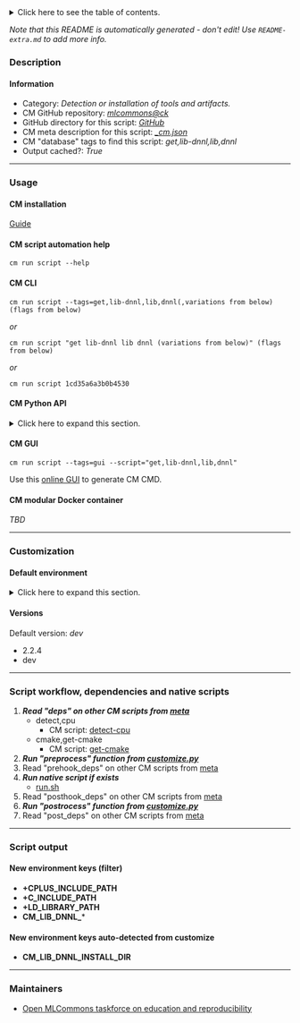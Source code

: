 <details>
<summary>Click here to see the table of contents.</summary>

* [Description](#description)
* [Information](#information)
* [Usage](#usage)
  * [ CM installation](#cm-installation)
  * [ CM script automation help](#cm-script-automation-help)
  * [ CM CLI](#cm-cli)
  * [ CM Python API](#cm-python-api)
  * [ CM GUI](#cm-gui)
  * [ CM modular Docker container](#cm-modular-docker-container)
* [Customization](#customization)
  * [ Default environment](#default-environment)
* [Versions](#versions)
* [Script workflow, dependencies and native scripts](#script-workflow-dependencies-and-native-scripts)
* [Script output](#script-output)
* [New environment keys (filter)](#new-environment-keys-(filter))
* [New environment keys auto-detected from customize](#new-environment-keys-auto-detected-from-customize)
* [Maintainers](#maintainers)

</details>

*Note that this README is automatically generated - don't edit! Use `README-extra.md` to add more info.*

### Description

#### Information

* Category: *Detection or installation of tools and artifacts.*
* CM GitHub repository: *[mlcommons@ck](https://github.com/mlcommons/ck/tree/master/cm-mlops)*
* GitHub directory for this script: *[GitHub](https://github.com/mlcommons/ck/tree/master/cm-mlops/script/prototype-lib-dnnl)*
* CM meta description for this script: *[_cm.json](_cm.json)*
* CM "database" tags to find this script: *get,lib-dnnl,lib,dnnl*
* Output cached?: *True*
___
### Usage

#### CM installation

[Guide](https://github.com/mlcommons/ck/blob/master/docs/installation.md)

#### CM script automation help

```cm run script --help```

#### CM CLI

`cm run script --tags=get,lib-dnnl,lib,dnnl(,variations from below) (flags from below)`

*or*

`cm run script "get lib-dnnl lib dnnl (variations from below)" (flags from below)`

*or*

`cm run script 1cd35a6a3b0b4530`

#### CM Python API

<details>
<summary>Click here to expand this section.</summary>

```python

import cmind

r = cmind.access({'action':'run'
                  'automation':'script',
                  'tags':'get,lib-dnnl,lib,dnnl'
                  'out':'con',
                  ...
                  (other input keys for this script)
                  ...
                 })

if r['return']>0:
    print (r['error'])

```

</details>


#### CM GUI

```cm run script --tags=gui --script="get,lib-dnnl,lib,dnnl"```

Use this [online GUI](https://cKnowledge.org/cm-gui/?tags=get,lib-dnnl,lib,dnnl) to generate CM CMD.

#### CM modular Docker container

*TBD*

___
### Customization

#### Default environment

<details>
<summary>Click here to expand this section.</summary>

These keys can be updated via --env.KEY=VALUE or "env" dictionary in @input.json or using script flags.


</details>

#### Versions
Default version: *dev*

* 2.2.4
* dev
___
### Script workflow, dependencies and native scripts

  1. ***Read "deps" on other CM scripts from [meta](https://github.com/mlcommons/ck/tree/master/cm-mlops/script/prototype-lib-dnnl/_cm.json)***
     * detect,cpu
       - CM script: [detect-cpu](https://github.com/mlcommons/ck/tree/master/cm-mlops/script/detect-cpu)
     * cmake,get-cmake
       - CM script: [get-cmake](https://github.com/mlcommons/ck/tree/master/cm-mlops/script/get-cmake)
  1. ***Run "preprocess" function from [customize.py](https://github.com/mlcommons/ck/tree/master/cm-mlops/script/prototype-lib-dnnl/customize.py)***
  1. Read "prehook_deps" on other CM scripts from [meta](https://github.com/mlcommons/ck/tree/master/cm-mlops/script/prototype-lib-dnnl/_cm.json)
  1. ***Run native script if exists***
     * [run.sh](https://github.com/mlcommons/ck/tree/master/cm-mlops/script/prototype-lib-dnnl/run.sh)
  1. Read "posthook_deps" on other CM scripts from [meta](https://github.com/mlcommons/ck/tree/master/cm-mlops/script/prototype-lib-dnnl/_cm.json)
  1. ***Run "postrocess" function from [customize.py](https://github.com/mlcommons/ck/tree/master/cm-mlops/script/prototype-lib-dnnl/customize.py)***
  1. Read "post_deps" on other CM scripts from [meta](https://github.com/mlcommons/ck/tree/master/cm-mlops/script/prototype-lib-dnnl/_cm.json)
___
### Script output
#### New environment keys (filter)

* **+CPLUS_INCLUDE_PATH**
* **+C_INCLUDE_PATH**
* **+LD_LIBRARY_PATH**
* **CM_LIB_DNNL_***
#### New environment keys auto-detected from customize

* **CM_LIB_DNNL_INSTALL_DIR**
___
### Maintainers

* [Open MLCommons taskforce on education and reproducibility](https://github.com/mlcommons/ck/blob/master/docs/mlperf-education-workgroup.md)